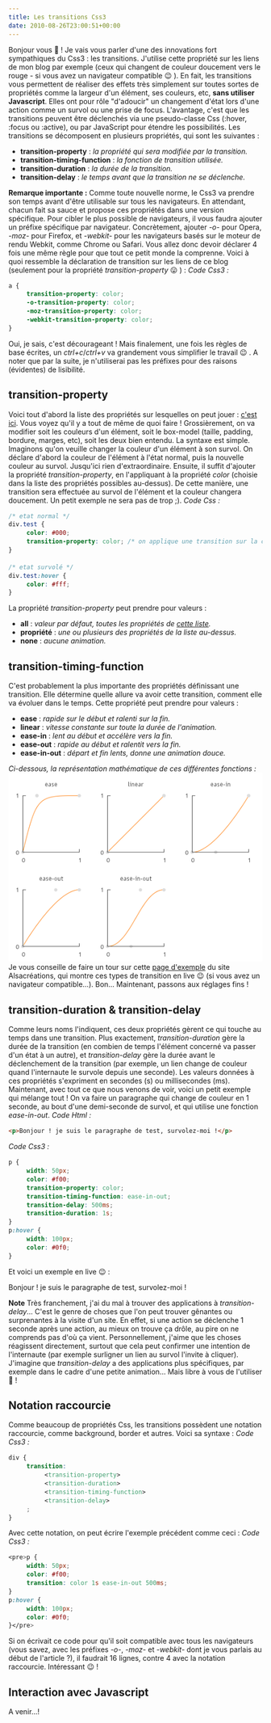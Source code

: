 ```yaml
---
title: Les transitions Css3
date: 2010-08-26T23:00:51+00:00
---
```


Bonjour vous 🙂 ! Je vais vous parler d'une des innovations fort sympathiques du Css3 : les transitions. J'utilise cette propriété sur les liens de mon blog par exemple (ceux qui changent de couleur doucement vers le rouge - si vous avez un navigateur compatible 😉 ). En fait, les transitions vous permettent de réaliser des effets très simplement sur toutes sortes de propriétés comme la largeur d'un élément, ses couleurs, etc, **sans utiliser Javascript**. Elles ont pour rôle "d'adoucir" un changement d'état lors d'une action comme un survol ou une prise de focus. L'avantage, c'est que les transitions peuvent être déclenchés via une pseudo-classe Css (:hover, :focus ou :active), ou par JavaScript pour étendre les possibilités. Les transitions se décomposent en plusieurs propriétés, qui sont les suivantes :

*   **transition-property** : _la propriété qui sera modifiée par la transition._
*   **transition-timing-function** : _la fonction de transition utilisée._
*   **transition-duration** : _la durée de la transition._
*   **transition-delay** : _le temps avant que la transition ne se déclenche._

**Remarque importante :** Comme toute nouvelle norme, le Css3 va prendre son temps avant d'être utilisable sur tous les navigateurs. En attendant, chacun fait sa sauce et propose ces propriétés dans une version spécifique. Pour cibler le plus possible de navigateurs, il vous faudra ajouter un préfixe spécifique par navigateur. Concrètement, ajouter _\-o-_ pour Opera, _\-moz-_ pour Firefox, et _\-webkit-_ pour les navigateurs basés sur le moteur de rendu Webkit, comme Chrome ou Safari. Vous allez donc devoir déclarer 4 fois une même règle pour que tout ce petit monde la comprenne. Voici à quoi ressemble la déclaration de transition sur les liens de ce blog (seulement pour la propriété _transition-property_ 😛 ) : _Code Css3 :_

```css
a {
     transition-property: color;
     -o-transition-property: color;
     -moz-transition-property: color;
     -webkit-transition-property: color;
}
```

Oui, je sais, c'est décourageant ! Mais finalement, une fois les règles de base écrites, un _ctrl+c_/_ctrl+v_ va grandement vous simplifier le travail 😉 . A noter que par la suite, je n'utiliserai pas les préfixes pour des raisons (évidentes) de lisibilité.

## transition-property

Voici tout d'abord la liste des propriétés sur lesquelles on peut jouer : [c'est ici](http://www.w3.org/TR/css3-transitions/#properties-from-css-). Vous voyez qu'il y a tout de même de quoi faire ! Grossièrement, on va modifier soit les couleurs d'un élément, soit le box-model (taille, padding, bordure, marges, etc), soit les deux bien entendu. La syntaxe est simple. Imaginons qu'on veuille changer la couleur d'un élément à son survol. On déclare d'abord la couleur de l'élément à l'état normal, puis la nouvelle couleur au survol. Jusqu'ici rien d'extraordinaire. Ensuite, il suffit d'ajouter la propriété _transition-property_, en l'appliquant à la propriété _color_ (choisie dans la liste des propriétés possibles au-dessus). De cette manière, une transition sera effectuée au survol de l'élément et la couleur changera doucement. Un petit exemple ne sera pas de trop ;). _Code Css :_

```css
/* etat normal */
div.test {
     color: #000;
     transition-property: color; /* on applique une transition sur la couleur */
}

/* etat survolé */
div.test:hover {
     color: #fff;
}
```

La propriété _transition-property_ peut prendre pour valeurs :

*   **all** : _valeur par défaut, toutes les propriétés de_ [_cette liste_](http://www.w3.org/TR/css3-transitions/#properties-from-css-)_._
*   **propriété** : _une ou plusieurs des propriétés de la liste au-dessus._
*   **none** : _aucune animation._

## transition-timing-function

C'est probablement la plus importante des propriétés définissant une transition. Elle détermine quelle allure va avoir cette transition, comment elle va évoluer dans le temps. Cette propriété peut prendre pour valeurs :

*   **ease** : _rapide sur le début et ralenti sur la fin._
*   **linear** : _vitesse constante sur toute la durée de l'animation._
*   **ease-in** : _lent au début et accélère vers la fin._
*   **ease-out** : _rapide au début et ralentit vers la fin._
*   **ease-in-out** : _départ et fin lents, donne une animation douce._

_Ci-dessous, la représentation mathématique de ces différentes fonctions :_ ![](./les-transitions-css3/734005.jpg "bezier") Je vous conseille de faire un tour sur cette [page d'exemple](http://www.alsacreations.com/xmedia/tuto/exemples/transitions/timing.htm) du site Alsacréations, qui montre ces types de transition en live 😉 (si vous avez un navigateur compatible...). Bon... Maintenant, passons aux réglages fins !

## transition-duration & transition-delay

Comme leurs noms l'indiquent, ces deux propriétés gèrent ce qui touche au temps dans une transition. Plus exactement, _transition-duration_ gère la durée de la transition (en combien de temps l'élément concerné va passer d'un état à un autre), et _transition-delay_ gère la durée avant le déclenchement de la transition (par exemple, un lien change de couleur quand l'internaute le survole depuis une seconde). Les valeurs données à ces propriétés s'expriment en secondes (s) ou millisecondes (ms). Maintenant, avec tout ce que nous venons de voir, voici un petit exemple qui mélange tout ! On va faire un paragraphe qui change de couleur en 1 seconde, au bout d'une demi-seconde de survol, et qui utilise une fonction _ease-in-out_. _Code Html :_

```html
<p>Bonjour ! je suis le paragraphe de test, survolez-moi !</p>
```

_Code Css3 :_

```css
p {
     width: 50px;
     color: #f00;
     transition-property: color;
     transition-timing-function: ease-in-out;
     transition-delay: 500ms;
     transition-duration: 1s;
}
p:hover {
     width: 100px;
     color: #0f0;
}
```

Et voici un exemple en live 😉 :

Bonjour ! je suis le paragraphe de test, survolez-moi !

**Note** Très franchement, j'ai du mal à trouver des applications à _transition-delay_... C'est le genre de choses que l'on peut trouver gênantes ou surprenantes à la visite d'un site. En effet, si une action se déclenche 1 seconde après une action, au mieux on trouve ça drôle, au pire on ne comprends pas d'où ça vient. Personnellement, j'aime que les choses réagissent directement, surtout que cela peut confirmer une intention de l'internaute (par exemple surligner un lien au survol l'invite à cliquer). J'imagine que _transition-delay_ a des applications plus spécifiques, par exemple dans le cadre d'une petite animation... Mais libre à vous de l'utiliser 🙂 !

## Notation raccourcie

Comme beaucoup de propriétés Css, les transitions possèdent une notation raccourcie, comme background, border et autres. Voici sa syntaxe : _Code Css3 :_

```css
div {
     transition:
          <transition-property>
          <transition-duration>
          <transition-timing-function>
          <transition-delay>
     ;
}
```

Avec cette notation, on peut écrire l'exemple précédent comme ceci : _Code Css3 :_

```css
<pre>p {
     width: 50px;
     color: #f00;
     transition: color 1s ease-in-out 500ms;
}
p:hover {
     width: 100px;
     color: #0f0;
}</pre>
```

Si on écrivait ce code pour qu'il soit compatible avec tous les navigateurs (vous savez, avec les préfixes _\-o-_, _\-moz-_ et _\-webkit-_ dont je vous parlais au début de l'article ?), il faudrait 16 lignes, contre 4 avec la notation raccourcie. Intéressant 😉 !

## Interaction avec Javascript

A venir...!